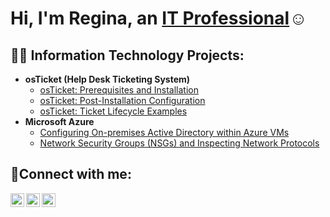 <h1>Hi, I'm Regina, an <a href="https://www.linkedin.com/in/regina-floria/">IT Professional</a>☺</h1>

<h2>👨‍💻 Information Technology Projects:</h2>

- <b>osTicket (Help Desk Ticketing System)</b>
  - [osTicket: Prerequisites and Installation](https://github.com/reginafloria/osticket-prerequisites)
  - [osTicket: Post-Installation Configuration](https://github.com/reginafloria/post-install-configure)
  - [osTicket: Ticket Lifecycle Examples](https://github.com/reginafloria/ticket-lifecycle-examples) 
- <b>Microsoft Azure</b>
  - [Configuring On-premises Active Directory within Azure VMs](https://github.com/reginafloria/configure-active-directory)
  - [Network Security Groups (NSGs) and Inspecting Network Protocols](https://github.com/reginafloria/networking-and-inspecting-traffic-between-two-azure-machines)

<h2>🤳Connect with me:</h2>

[<img align="left" alt="Josh | Twitter" width="22px" src="https://cdn.jsdelivr.net/npm/simple-icons@v3/icons/twitter.svg" />][twitter]
[<img align="left" alt="Josh | LinkedIn" width="22px" src="https://cdn.jsdelivr.net/npm/simple-icons@v3/icons/linkedin.svg" />][linkedin]
[<img align="left" alt="Josh | Instagram" width="22px" src="https://cdn.jsdelivr.net/npm/simple-icons@v3/icons/instagram.svg" />][instagram]

[twitter]: https://twitter.com/
[instagram]: https://www.instagram.com/
[linkedin]: https://linkedin.com/in/regina-floria
